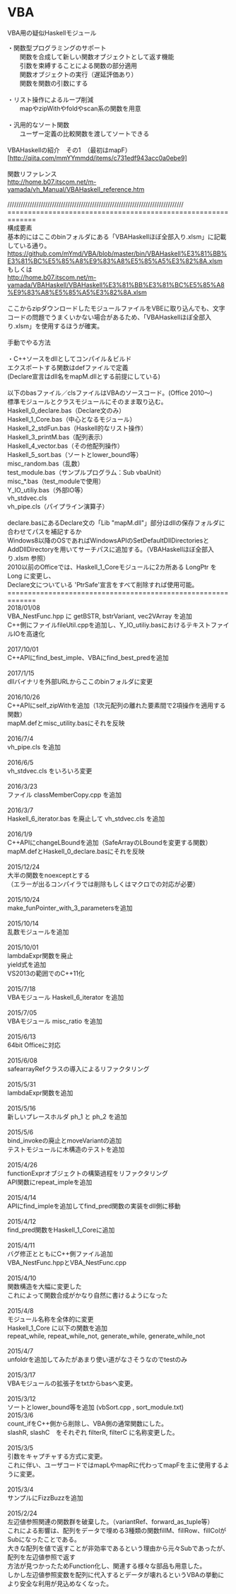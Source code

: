 # VBA
VBA用の疑似Haskellモジュール<br>

・関数型プログラミングのサポート<br>
　　関数を合成して新しい関数オブジェクトとして返す機能<br>
　　引数を束縛することによる関数の部分適用<br>
　　関数オブジェクトの実行（遅延評価あり）<br>
　　関数を関数の引数にする<br>
<br>
・リスト操作によるループ削減<br>
　　mapやzipWithやfoldやscan系の関数を用意<br>
<br>
・汎用的なソート関数<br>
　　ユーザー定義の比較関数を渡してソートできる<br>
<br>
VBAHaskellの紹介　その1　（最初はmapF）<br>
[http://qiita.com/mmYYmmdd/items/c731edf943acc0a0ebe9]<br>
<br>
関数リファレンス<br>
http://home.b07.itscom.net/m-yamada/vh_Manual/VBAHaskell_reference.htm<br>
<br>
///////////////////////////////////////////////////////////////////////////////<br>
=============================================================<br>
 構成要素<br>
基本的にはここのbinフォルダにある「VBAHaskellほぼ全部入り.xlsm」に記載している通り。<br>
https://github.com/mYmd/VBA/blob/master/bin/VBAHaskell%E3%81%BB%E3%81%BC%E5%85%A8%E9%83%A8%E5%85%A5%E3%82%8A.xlsm<br>
 もしくは<br>
http://home.b07.itscom.net/m-yamada/VBAHaskell/VBAHaskell%E3%81%BB%E3%81%BC%E5%85%A8%E9%83%A8%E5%85%A5%E3%82%8A.xlsm<br>
<br>
ここからzipダウンロードしたモジュールファイルをVBEに取り込んでも、文字コードの問題でうまくいかない場合があるため、「VBAHaskellほぼ全部入り.xlsm」を使用するほうが確実。<br><br>
手動でやる方法<br>
<br>
・C++ソースをdllとしてコンパイル＆ビルド<br>
エクスポートする関数はdefファイルで定義<br>
(Declare宣言はdll名をmapM.dllとする前提にしている)<br>
<br>
以下のbasファイル／clsファイルはVBAのソースコード。(Office 2010～)<br>
標準モジュールとクラスモジュールにそのまま取り込む。<br>
Haskell_0_declare.bas（Declare文のみ）<br>
Haskell_1_Core.bas（中心となるモジュール）<br>
Haskell_2_stdFun.bas（Haskell的なリスト操作）<br>
Haskell_3_printM.bas（配列表示）<br>
Haskell_4_vector.bas（その他配列操作）<br>
Haskell_5_sort.bas（ソートとlower_bound等）<br>
misc_random.bas（乱数）<br>
test_module.bas（サンプルプログラム：Sub vbaUnit）<br>
misc_\*.bas（test_moduleで使用）<br>
Y_IO_utiliy.bas（外部IO等）<br>
vh_stdvec.cls<br>
vh_pipe.cls（パイプライン演算子）<br>
<br>
declare.basにあるDeclare文の「Lib "mapM.dll"」部分はdllの保存フォルダに合わせてパスを補記するか<br>
Windows8以降のOSであればWindowsAPIのSetDefaultDllDirectoriesとAddDllDirectoryを用いてサーチパスに追加する。（VBAHaskellほぼ全部入り.xlsm 参照）<br>
2010以前のOfficeでは、Haskell_1_Coreモジュールに2カ所ある LongPtr をLong に変更し、<br>
Declare文についている 'PtrSafe'宣言をすべて削除すれば使用可能。<br>
=============================================================<br>
2018/01/08<br>
VBA_NestFunc.hpp に getBSTR, bstrVariant, vec2VArray を追加<br>
C++側にファイルfileUtil.cppを追加し、Y_IO_utiliy.basにおけるテキストファイルIOを高速化<br>
<br>
2017/10/01<br>
C++APIにfind_best_imple、VBAにfind_best_predを追加<br>
<br>
2017/1/15<br>
dllバイナリを外部URLからここのbinフォルダに変更<br> 
<br>
2016/10/26<br>
C++APIにself_zipWithを追加（1次元配列の離れた要素間で2項操作を適用する関数）<br>
mapM.defとmisc_utility.basにそれを反映<br>
<br>
2016/7/4<br>
vh_pipe.cls を追加<br>
<br>
2016/6/5<br>
vh_stdvec.cls をいろいろ変更<br>
<br>
2016/3/23<br>
ファイル classMemberCopy.cpp を追加<br>
<br>
2016/3/7<br>
Haskell_6_iterator.bas を廃止して vh_stdvec.cls を追加<br>
<br>
2016/1/9<br>
C++APIにchangeLBoundを追加（SafeArrayのLBoundを変更する関数）<br>
mapM.defとHaskell_0_declare.basにそれを反映<br>
<br>
2015/12/24<br>
大半の関数をnoexceptとする<br>
（エラーが出るコンパイラでは削除もしくはマクロでの対応が必要）<br>
<br>
2015/10/24<br>
make_funPointer_with_3_parametersを追加<br>
<br>
2015/10/14<br>
乱数モジュールを追加<br>
<br>
2015/10/01<br>
lambdaExpr関数を廃止<br>
yield式を追加<br>
VS2013の範囲でのC++11化<br>
<br>
2015/7/18<br>
VBAモジュール Haskell_6_iterator を追加<br>
<br>
2015/7/05<br>
VBAモジュール misc_ratio を追加<br>
<br>
2015/6/13<br>
64bit Officeに対応<br>
<br>
2015/6/08<br>
safearrayRefクラスの導入によるリファクタリング<br>
<br>
2015/5/31<br>
lambdaExpr関数を追加<br>
<br>
2015/5/16<br>
新しいプレースホルダ ph_1 と ph_2 を追加<br>
<br>
2015/5/6<br>
bind_invokeの廃止とmoveVariantの追加<br>
テストモジュールに木構造のテストを追加<br>
<br>
2015/4/26<br>
functionExprオブジェクトの構築過程をリファクタリング<br>
API関数にrepeat_impleを追加<br>
<br>
2015/4/14<br>
APIにfind_impleを追加してfind_pred関数の実装をdll側に移動<br>
<br>
2015/4/12<br>
find_pred関数をHaskell_1_Coreに追加<br>
<br>
2015/4/11<br>
バグ修正とともにC++側ファイル追加<br>
VBA_NestFunc.hppとVBA_NestFunc.cpp<br>
<br>
2015/4/10<br>
関数構造を大幅に変更した<br>
これによって関数合成がかなり自然に書けるようになった<br>
<br>
2015/4/8<br>
モジュール名称を全体的に変更<br>
Haskell_1_Core に以下の関数を追加<br>
repeat_while, repeat_while_not, generate_while, generate_while_not<br>
<br>
2015/4/7<br>
unfoldrを追加してみたがあまり使い道がなさそうなのでtestのみ<br>
<br>
2015/3/17<br>
VBAモジュールの拡張子をtxtからbasへ変更。<br>
<br>
2015/3/12<br>
ソートとlower_bound等を追加
(vbSort.cpp , sort_module.txt)
<br>
2015/3/6<br>
count_ifをC++側から削除し、VBA側の通常関数にした。<br>
slashR, slashC　をそれぞれ filterR, filterC に名称変更した。<br>
<br>
2015/3/5<br>
引数をキャプチャする方式に変更。<br>
これに伴い、ユーザコードではmapLやmapRに代わってmapFを主に使用するように変更。<br>
<br>
2015/3/4<br>
サンプルにFizzBuzzを追加<br>
<br>
2015/2/24<br>
左辺値参照関連の関数群を破棄した。（variantRef、forward_as_tuple等）<br>
これによる影響は、配列をデータで埋める3種類の関数fillM、fillRow、fillColがSubになったことである。<br>
大きな配列を値で返すことが非効率であるという理由から元々Subであったが、配列を左辺値参照で返す<br>
方法が見つかったためFunction化し、関連する様々な部品も用意した。<br>
しかし左辺値参照変数を配列に代入するとデータが壊れるというVBAの挙動により安全な利用が見込めなくなった。<br>
